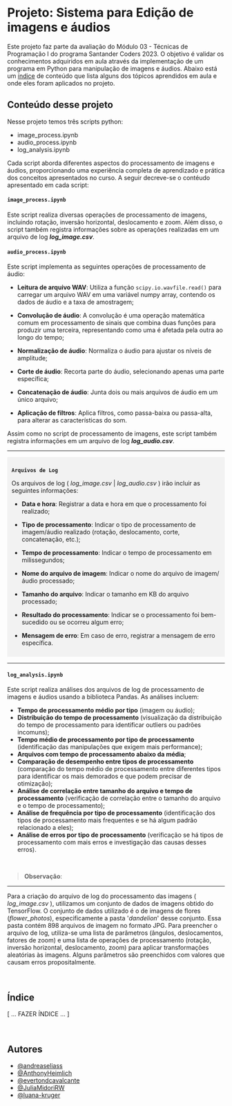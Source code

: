 # Projeto: Sistema para Edição de imagens e áudios

Este projeto faz parte da avaliação do Módulo 03 - Técnicas de Programação I do programa Santander Coders 2023. O objetivo é validar os conhecimentos adquiridos em aula através da implementação de um programa em Python para manipulação de imagens e áudios. Abaixo está um [índice](#índice) de conteúdo que lista alguns dos tópicos aprendidos em aula e onde eles foram aplicados no projeto.


## Conteúdo desse projeto 

Nesse projeto temos três scripts python:
  - image_process.ipynb
  - audio_process.ipynb
  - log_analysis.ipynb

Cada script aborda diferentes aspectos do processamento de imagens e áudios, proporcionando uma experiência completa de aprendizado e prática dos conceitos apresentados no curso. A seguir decreve-se o contéudo apresentado em cada script:

#### `image_process.ipynb`

Este script realiza diversas operações de processamento de imagens, incluindo rotação, inversão horizontal, deslocamento e zoom. Além disso, o script também registra informações sobre as operações realizadas em um arquivo de log ***log_image.csv***.

#### `audio_process.ipynb` 

Este script implementa as seguintes operações de processamento de áudio:

   - **Leitura de arquivo WAV**: Utiliza a função `scipy.io.wavfile.read()` para carregar um arquivo WAV em uma variável numpy array, contendo os dados de áudio e a taxa de amostragem;

   - **Convolução de áudio**: A convolução é uma operação matemática comum em processamento de sinais que combina duas funções para produzir uma terceira, representando como uma é afetada pela outra ao longo do tempo;

   - **Normalização de áudio**: Normaliza o áudio para ajustar os níveis de amplitude;

   - **Corte de áudio**: Recorta parte do áudio, selecionando apenas uma parte específica;

   - **Concatenação de áudio**: Junta dois ou mais arquivos de áudio em um único arquivo;

   - **Aplicação de filtros**: Aplica filtros, como passa-baixa ou passa-alta, para alterar as características do som.

Assim como no script de processamento de imagens, este script também registra informações em um arquivo de log ***log_audio.csv***.


----------------------------------------------------------------------------------------------------------------------------------------------
<div style="background-color: #f2f2f2; padding: 10px;">

**`Arquivos de Log`**

Os arquivos de log ( *log_image.csv* | *log_audio.csv* ) irão incluir as seguintes informações:

- **Data e hora**: Registrar a data e hora em que o processamento foi realizado;

- **Tipo de processamento**: Indicar o tipo de processamento de imagem/áudio realizado (rotação, deslocamento, corte, concatenação, etc.);

- **Tempo de processamento**: Indicar o tempo de processamento em milissegundos;

- **Nome do arquivo de imagem**: Indicar o nome do arquivo de imagem/áudio processado;

- **Tamanho do arquivo**: Indicar o tamanho em KB do arquivo processado;

- **Resultado do processamento**: Indicar se o processamento foi bem-sucedido ou se ocorreu algum erro;

- **Mensagem de erro**: Em caso de erro, registrar a mensagem de erro específica.

</div>

----------------------------------------------------------------------------------------------------------------------------------------------

#### `log_analysis.ipynb`

Este script realiza análises dos arquivos de log de processamento de imagens e áudios usando a biblioteca Pandas. As análises incluem:

- **Tempo de processamento médio por tipo** (imagem ou áudio);
- **Distribuição do tempo de processamento** (visualização da distribuição do tempo de processamento para identificar outliers ou padrões incomuns);
- **Tempo médio de processamento por tipo de processamento** (identificação das manipulações que exigem mais performance);
- **Arquivos com tempo de processamento abaixo da média**;
- **Comparação de desempenho entre tipos de processamento** (comparação do tempo médio de processamento entre diferentes tipos para identificar os mais demorados e que podem precisar de otimização);
- **Análise de correlação entre tamanho do arquivo e tempo de processamento** (verificação de correlação entre o tamanho do arquivo e o tempo de processamento);
- **Análise de frequência por tipo de processamento** (identificação dos tipos de processamento mais frequentes e se há algum padrão relacionado a eles);
- **Análise de erros por tipo de processamento** (verificação se há tipos de processamento com mais erros e investigação das causas desses erros).

&nbsp;

> **Observação**:
--------------------------------------------
Para a criação do arquivo de log do processamento das imagens ( *log_image.csv* ), utilizamos um conjunto de dados de imagens obtido do TensorFlow. O conjunto de dados utilizado é o de imagens de flores (*flower_photos*), especificamente a pasta '*dandelion*' desse conjunto. Essa pasta contém 898 arquivos de imagem no formato JPG. Para preencher o arquivo de log, utiliza-se uma lista de parâmetros (ângulos, deslocamentos, fatores de zoom) e uma lista de operações de processamento (rotação, inversão horizontal, deslocamento, zoom) para aplicar transformações aleatórias às imagens. Alguns parâmetros são preenchidos com valores que causam erros propositalmente.

&nbsp;

## Índice

[   ... FAZER ÍNDICE ...   ]

&nbsp;

## Autores

- [@andreaseliass](https://github.com/andreaseliass)
- [@AnthonyHeimlich](https://github.com/AnthonyHeimlich)
- [@evertondcavalcante](https://github.com/evertondcavalcante)
- [@JuliaMidoriRW](https://github.com/JuliaMidoriRW)
- [@luana-kruger](https://github.com/luana-kruger)
